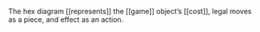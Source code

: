 The hex diagram [[represents]] the [[game]] object’s [[cost]], legal moves as a piece, and effect as an action. 